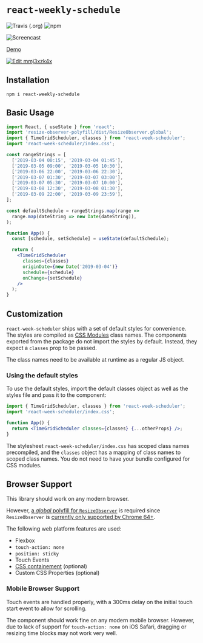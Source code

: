 # `react-weekly-schedule`

![Travis (.org)](https://img.shields.io/travis/remotelock/react-week-scheduler.svg) ![npm](https://img.shields.io/npm/v/@remotelock/react-week-scheduler.svg)

![Screencast](./screencast.gif)

[Demo](https://remotelock.github.io/react-week-scheduler/)

[![Edit mmj3xzk4x](https://codesandbox.io/static/img/play-codesandbox.svg)](https://codesandbox.io/s/mmj3xzk4x?fontsize=14)

## Installation

```
npm i react-weekly-schedule
```

## Basic Usage

```jsx
import React, { useState } from 'react';
import 'resize-observer-polyfill/dist/ResizeObserver.global';
import { TimeGridScheduler, classes } from 'react-week-scheduler';
import 'react-week-scheduler/index.css';

const rangeStrings = [
  ['2019-03-04 00:15', '2019-03-04 01:45'],
  ['2019-03-05 09:00', '2019-03-05 10:30'],
  ['2019-03-06 22:00', '2019-03-06 22:30'],
  ['2019-03-07 01:30', '2019-03-07 03:00'],
  ['2019-03-07 05:30', '2019-03-07 10:00'],
  ['2019-03-08 12:30', '2019-03-08 01:30'],
  ['2019-03-09 22:00', '2019-03-09 23:59'],
];

const defaultSchedule = rangeStrings.map(range =>
  range.map(dateString => new Date(dateString)),
);

function App() {
  const [schedule, setSchedule] = useState(defaultSchedule);

  return (
    <TimeGridScheduler
      classes={classes}
      originDate={new Date('2019-03-04')}
      schedule={schedule}
      onChange={setSchedule}
    />
  );
}
```

## Customization

`react-week-scheduler` ships with a set of default styles for convenience. The styles are compiled as [CSS Modules](https://github.com/css-modules/css-modules) class names. The components exported from the package do not import the styles by default. Instead, they expect a `classes` prop to be passed.

The class names need to be available at runtime as a regular JS object.

### Using the default styles

To use the default styles, import the default classes object as well as the styles file and pass it to the component:

```jsx
import { TimeGridScheduler, classes } from 'react-week-scheduler';
import 'react-week-scheduler/index.css';

function App() {
  return <TimeGridScheduler classes={classes} {...otherProps} />;
}
```

The stylesheet `react-week-scheduler/index.css` has scoped class names precompiled, and the `classes` object has a mapping of class names to scoped class names. You do not need to have your bundle configured for CSS modules.

## Browser Support

This library should work on any modern browser.

However, [a _global_ polyfill for `ResizeObserver`](https://www.npmjs.com/package/resize-observer-polyfill) is required since `ResizeObserver` is [currently only supported by Chrome 64+](https://caniuse.com/#feat=resizeobserver).

The following web platform features are used:

- Flexbox
- `touch-action: none`
- `position: sticky`
- Touch Events
- [CSS containement](https://developers.google.com/web/updates/2016/06/css-containment) (optional)
- Custom CSS Properties (optional)

### Mobile Browser Support

Touch events are handled properly, with a 300ms delay on the initial touch start event to allow for scrolling.

The component should work fine on any modern mobile browser. However, due to lack of support for `touch-action: none`
on iOS Safari, dragging or resizing time blocks may not work very well.
